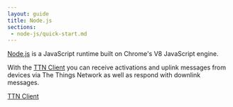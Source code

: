 ```yaml
---
layout: guide
title: Node.js
sections:
 - node-js/quick-start.md
---
```


[Node.js](https://nodejs.org/) is a JavaScript runtime built on Chrome's V8 JavaScript engine.

With the [TTN Client](https://www.npmjs.com/package/ttn) you can receive activations and uplink messages from devices via The Things Network as well as respond with downlink messages.

<a href="http://flows.nodered.org/node/node-red-contrib-ttn" target="_blank" class="btn btn-primary">TTN Client</a>